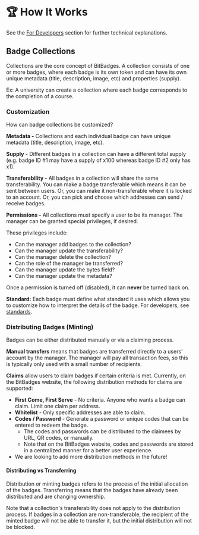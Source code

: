 # 🏆 How It Works

See the [For Developers](broken-reference) section for further technical explanations.

## Badge Collections

Collections are the core concept of BitBadges. A collection consists of one or more badges, where each badge is its own token and can have its own unique metadata (title, description, image, etc) and properties (supply).&#x20;

Ex: A university can create a collection where each badge corresponds to the completion of a course.

### **Customization**

How can badge collections be customized?

**Metadata -** Collections and each individual badge can have unique metadata (title, description, image, etc).

**Supply** - Different badges in a collection can have a different total supply (e.g. badge ID #1 may have a supply of x100 whereas badge ID #2 only has x1).&#x20;

**Transferability -** All badges in a collection will share the same transferability. You can make a badge transferable which means it can be sent between users. Or, you can make it non-transferable where it is locked to an account. Or, you can pick and choose which addresses can send / receive badges.

**Permissions -** All collections must specify a user to be its manager. The manager can be granted special privileges, if desired.&#x20;

These privileges include:

* Can the manager add badges to the collection?
* Can the manager update the transferability?
* Can the manager delete the collection?
* Can the role of the manager be transferred?
* Can the manager update the bytes field?
* Can the manager update the metadata?

Once a permission is turned off (disabled), it can **never** be turned back on.&#x20;

**Standard:** Each badge must define what standard it uses which allows you to customize how to interpret the details of the badge. For developers, see [standards](../for-developers/need-to-know/standards.md).

### Distributing Badges (Minting)

Badges can be either distributed manually or via a claiming process.

**Manual transfers** means that badges are transferred directly to a users' account by the manager. The manager will pay all transaction fees, so this is typically only used with a small number of recipients.

**Claims** allow users to claim badges if certain criteria is met. Currently, on the BitBadges website, the following distribution methods for claims are supported:

* **First Come, First Serve** - No criteria. Anyone who wants a badge can claim. Limit one claim per address.
* **Whitelist** - Only specific addresses are able to claim.
* **Codes / Password** - Generate a password or unique codes that can be entered to redeem the badge.
  * The codes and passwords can be distributed to the claimees by URL, QR codes, or manually.
  * Note that on the BitBadges website, codes and passwords are stored in a centralized manner for a better user experience.
* We are looking to add more distribution methods in the future!

#### Distributing vs Transferring

Distribution or minting badges refers to the process of the initial allocation of the badges. Transferring means that the badges have already been distributed and are changing ownership.

Note that a collection's transferability does not apply to the distribution process. If badges in a collection are non-transferable, the recipient of the minted badge will not be able to transfer it, but the initial distribution will not be blocked.
